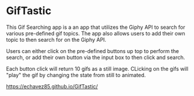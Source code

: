 # GifTastic

This Gif Searching app is a an app that utilizes the Giphy API to search for various pre-defined gif topics. The app also allows users to add their own topic to then search for on the Giphy API.

Users can either click on the pre-defined buttons up top to perform the search, or add their own button via the input box to then click and search.

Each button click will return 10 gifs as a still image. CLicking on the gifs will "play" the gif by changing the state from still to animated.

https://echavez85.github.io/GifTastic/
